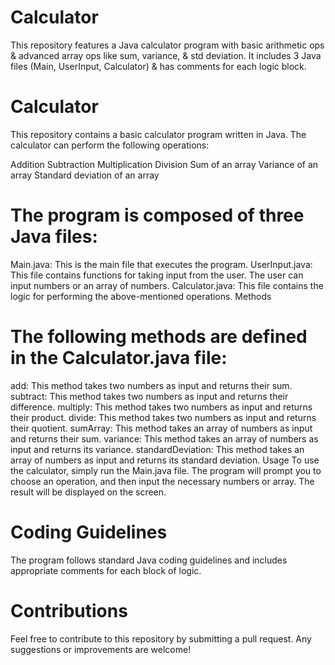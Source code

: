 # Calculator
This repository features a Java calculator program with basic arithmetic ops &amp; advanced array ops like sum, variance, &amp; std deviation. It includes 3 Java files (Main, UserInput, Calculator) &amp; has comments for each logic block. 

# Calculator
This repository contains a basic calculator program written in Java. The calculator can perform the following operations:

Addition
Subtraction
Multiplication
Division
Sum of an array
Variance of an array
Standard deviation of an array

# The program is composed of three Java files:
Main.java: This is the main file that executes the program.
UserInput.java: This file contains functions for taking input from the user. The user can input numbers or an array of numbers.
Calculator.java: This file contains the logic for performing the above-mentioned operations.
Methods

# The following methods are defined in the Calculator.java file:
add: This method takes two numbers as input and returns their sum.
subtract: This method takes two numbers as input and returns their difference.
multiply: This method takes two numbers as input and returns their product.
divide: This method takes two numbers as input and returns their quotient.
sumArray: This method takes an array of numbers as input and returns their sum.
variance: This method takes an array of numbers as input and returns its variance.
standardDeviation: This method takes an array of numbers as input and returns its standard deviation.
Usage
To use the calculator, simply run the Main.java file. The program will prompt you to choose an operation, and then input the necessary numbers or array. The result will be displayed on the screen.

# Coding Guidelines
The program follows standard Java coding guidelines and includes appropriate comments for each block of logic.

# Contributions
Feel free to contribute to this repository by submitting a pull request. Any suggestions or improvements are welcome!
